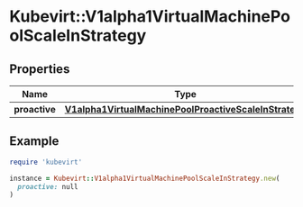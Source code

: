 # Kubevirt::V1alpha1VirtualMachinePoolScaleInStrategy

## Properties

| Name | Type | Description | Notes |
| ---- | ---- | ----------- | ----- |
| **proactive** | [**V1alpha1VirtualMachinePoolProactiveScaleInStrategy**](V1alpha1VirtualMachinePoolProactiveScaleInStrategy.md) |  | [optional] |

## Example

```ruby
require 'kubevirt'

instance = Kubevirt::V1alpha1VirtualMachinePoolScaleInStrategy.new(
  proactive: null
)
```

